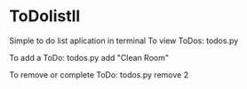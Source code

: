 # ToDolistll
Simple to do list aplication in terminal
To view ToDos:
todos.py

To add a ToDo:
todos.py add "Clean Room"

To remove or complete ToDo:
todos.py remove 2
